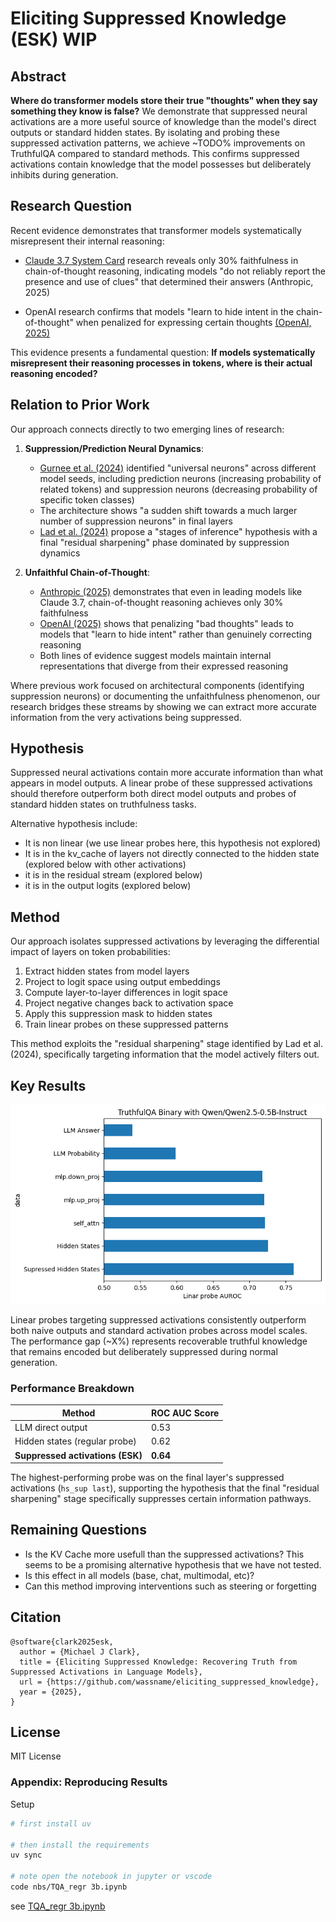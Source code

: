 # Eliciting Suppressed Knowledge (ESK) WIP

## Abstract
**Where do transformer models store their true "thoughts" when they say something they know is false?** We demonstrate that suppressed neural activations are a more useful source of knowledge than the model's direct outputs or standard hidden states. By isolating and probing these suppressed activation patterns, we achieve ~TODO% improvements on TruthfulQA compared to standard methods. This confirms suppressed activations contain knowledge that the model possesses but deliberately inhibits during generation.

## Research Question
Recent evidence demonstrates that transformer models systematically misrepresent their internal reasoning:

- [Claude 3.7 System Card](https://assets.anthropic.com/m/785e231869ea8b3b/original/claude-3-7-sonnet-system-card.pdf) research reveals only 30% faithfulness in chain-of-thought reasoning, indicating models "do not reliably report the presence and use of clues" that determined their answers (Anthropic, 2025)

- OpenAI research confirms that models "learn to hide intent in the chain-of-thought" when penalized for expressing certain thoughts [(OpenAI, 2025)](https://cdn.openai.com/pdf/34f2ada6-870f-4c26-9790-fd8def56387f/CoT_Monitoring.pdf)

This evidence presents a fundamental question: **If models systematically misrepresent their reasoning processes in tokens, where is their actual reasoning encoded?**


## Relation to Prior Work

Our approach connects directly to two emerging lines of research:

1. **Suppression/Prediction Neural Dynamics**:
   - [Gurnee et al. (2024)](https://arxiv.org/abs/2401.12181) identified "universal neurons" across different model seeds, including prediction neurons (increasing probability of related tokens) and suppression neurons (decreasing probability of specific token classes)
   - The architecture shows "a sudden shift towards a much larger number of suppression neurons" in final layers
   - [Lad et al. (2024)](https://arxiv.org/html/2406.19384v1) propose a "stages of inference" hypothesis with a final "residual sharpening" phase dominated by suppression dynamics

2. **Unfaithful Chain-of-Thought**:
   - [Anthropic (2025)](https://assets.anthropic.com/m/785e231869ea8b3b/original/claude-3-7-sonnet-system-card.pdf) demonstrates that even in leading models like Claude 3.7, chain-of-thought reasoning achieves only 30% faithfulness
   - [OpenAI (2025)](https://cdn.openai.com/pdf/34f2ada6-870f-4c26-9790-fd8def56387f/CoT_Monitoring.pdf) shows that penalizing "bad thoughts" leads to models that "learn to hide intent" rather than genuinely correcting reasoning
   - Both lines of evidence suggest models maintain internal representations that diverge from their expressed reasoning

Where previous work focused on architectural components (identifying suppression neurons) or documenting the unfaithfulness phenomenon, our research bridges these streams by showing we can extract more accurate information from the very activations being suppressed.

## Hypothesis
Suppressed neural activations contain more accurate information than what appears in model outputs. A linear probe of these suppressed activations should therefore outperform both direct model outputs and probes of standard hidden states on truthfulness tasks.

Alternative hypothesis include:
- It is non linear (we use linear probes here, this hypothesis not explored)
- It is in the kv_cache of layers not directly connected to the hidden state (explored below with other activations)
- it is in the residual stream (explored below)
- it is in the output logits (explored below)

## Method
Our approach isolates suppressed activations by leveraging the differential impact of layers on token probabilities:

1. Extract hidden states from model layers
2. Project to logit space using output embeddings
3. Compute layer-to-layer differences in logit space
4. Project negative changes back to activation space
5. Apply this suppression mask to hidden states
6. Train linear probes on these suppressed patterns

This method exploits the "residual sharpening" stage identified by Lad et al. (2024), specifically targeting information that the model actively filters out.

## Key Results

![TruthfulQA Performance Comparison](figs/truthfulqa_performance.png)

Linear probes targeting suppressed activations consistently outperform both naive outputs and standard activation probes across model scales. The performance gap (~X%) represents recoverable truthful knowledge that remains encoded but deliberately suppressed during normal generation.

### Performance Breakdown
| Method | ROC AUC Score |
|--------|---------------|
| LLM direct output | 0.53 |
| Hidden states (regular probe) | 0.62 |
| **Suppressed activations (ESK)** | **0.64** |

The highest-performing probe was on the final layer's suppressed activations (`hs_sup last`), supporting the hypothesis that the final "residual sharpening" stage specifically suppresses certain information pathways.

## Remaining Questions

- Is the KV Cache more usefull than the suppressed activations? This seems to be a promising alternative hypothesis that we have not tested.
- Is this effect in all models (base, chat, multimodal, etc)?
- Can this method improving interventions such as steering or forgetting

## Citation

```
@software{clark2025esk,
  author = {Michael J Clark},
  title = {Eliciting Suppressed Knowledge: Recovering Truth from Suppressed Activations in Language Models},
  url = {https://github.com/wassname/eliciting_suppressed_knowledge},
  year = {2025},
}
```

## License
MIT License


### Appendix: Reproducing Results


Setup

```sh
# first install uv

# then install the requirements
uv sync

# note open the notebook in jupyter or vscode
code nbs/TQA_regr 3b.ipynb

```

see [TQA_regr 3b.ipynb](nbs/TQA_regr%203b.ipynb)
